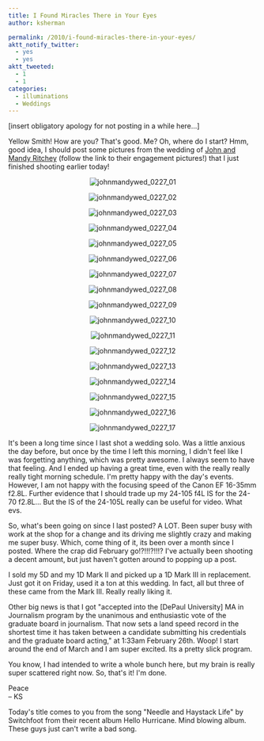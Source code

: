 ```yaml
---
title: I Found Miracles There in Your Eyes
author: ksherman

permalink: /2010/i-found-miracles-there-in-your-eyes/
aktt_notify_twitter:
  - yes
  - yes
aktt_tweeted:
  - 1
  - 1
categories:
  - illuminations
  - Weddings
---
```

[insert obligatory apology for not posting in a while here...]

Yellow Smith! How are you? That's good. Me? Oh, where do I start? Hmm, good idea, I should post some pictures from the wedding of [John and Mandy Ritchey][1] (follow the link to their engagement pictures!) that I just finished shooting earlier today!

<p style="text-align: center;">
  <img src="https://s3-us-west-2.amazonaws.com/assets.kshermphoto.com/2010PostsImages/02-FEB/27/johnmandywed_0227_01.JPG" alt="johnmandywed_0227_01" />
</p>

<p style="text-align: center;">
  <img src="https://s3-us-west-2.amazonaws.com/assets.kshermphoto.com/2010PostsImages/02-FEB/27/johnmandywed_0227_02.JPG" alt="johnmandywed_0227_02" />
</p>

<p style="text-align: center;">
  <img src="https://s3-us-west-2.amazonaws.com/assets.kshermphoto.com/2010PostsImages/02-FEB/27/johnmandywed_0227_03.JPG" alt="johnmandywed_0227_03" />
</p>

<p style="text-align: center;">
  <img src="https://s3-us-west-2.amazonaws.com/assets.kshermphoto.com/2010PostsImages/02-FEB/27/johnmandywed_0227_04.JPG" alt="johnmandywed_0227_04" />
</p>

<p style="text-align: center;">
  <img src="https://s3-us-west-2.amazonaws.com/assets.kshermphoto.com/2010PostsImages/02-FEB/27/johnmandywed_0227_05.JPG" alt="johnmandywed_0227_05" />
</p>

<p style="text-align: center;">
  <img src="https://s3-us-west-2.amazonaws.com/assets.kshermphoto.com/2010PostsImages/02-FEB/27/johnmandywed_0227_06.JPG" alt="johnmandywed_0227_06" />
</p>

<p style="text-align: center;">
  <img src="https://s3-us-west-2.amazonaws.com/assets.kshermphoto.com/2010PostsImages/02-FEB/27/johnmandywed_0227_07.JPG" alt="johnmandywed_0227_07" />
</p>

<p style="text-align: center;">
  <img src="https://s3-us-west-2.amazonaws.com/assets.kshermphoto.com/2010PostsImages/02-FEB/27/johnmandywed_0227_08.JPG" alt="johnmandywed_0227_08" />
</p>

<p style="text-align: center;">
  <img src="https://s3-us-west-2.amazonaws.com/assets.kshermphoto.com/2010PostsImages/02-FEB/27/johnmandywed_0227_09.JPG" alt="johnmandywed_0227_09" />
</p>

<p style="text-align: center;">
  <img src="https://s3-us-west-2.amazonaws.com/assets.kshermphoto.com/2010PostsImages/02-FEB/27/johnmandywed_0227_10.JPG" alt="johnmandywed_0227_10" />
</p>

<p style="text-align: center;">
  <img src="https://s3-us-west-2.amazonaws.com/assets.kshermphoto.com/2010PostsImages/02-FEB/27/johnmandywed_0227_11.JPG" alt="johnmandywed_0227_11" />
</p>

<p style="text-align: center;">
  <img src="https://s3-us-west-2.amazonaws.com/assets.kshermphoto.com/2010PostsImages/02-FEB/27/johnmandywed_0227_12.JPG" alt="johnmandywed_0227_12" />
</p>

<p style="text-align: center;">
  <img src="https://s3-us-west-2.amazonaws.com/assets.kshermphoto.com/2010PostsImages/02-FEB/27/johnmandywed_0227_13.JPG" alt="johnmandywed_0227_13" />
</p>

<p style="text-align: center;">
  <img src="https://s3-us-west-2.amazonaws.com/assets.kshermphoto.com/2010PostsImages/02-FEB/27/johnmandywed_0227_14.JPG" alt="johnmandywed_0227_14" />
</p>

<p style="text-align: center;">
  <img src="https://s3-us-west-2.amazonaws.com/assets.kshermphoto.com/2010PostsImages/02-FEB/27/johnmandywed_0227_15.JPG" alt="johnmandywed_0227_15" />
</p>

<p style="text-align: center;">
  <img src="https://s3-us-west-2.amazonaws.com/assets.kshermphoto.com/2010PostsImages/02-FEB/27/johnmandywed_0227_16.JPG" alt="johnmandywed_0227_16" />
</p>

<p style="text-align: center;">
  <img src="https://s3-us-west-2.amazonaws.com/assets.kshermphoto.com/2010PostsImages/02-FEB/27/johnmandywed_0227_17.JPG" alt="johnmandywed_0227_17" />
</p>

It's been a long time since I last shot a wedding solo. Was a little anxious the day before, but once by the time I left this morning, I didn't feel like I was forgetting anything, which was pretty awesome. I always seem to have that feeling. And I ended up having a great time, even with the really really really tight morning schedule. I'm pretty happy with the day's events. However, I am not happy with the focusing speed of the Canon EF 16-35mm f2.8L. Further evidence that I should trade up my 24-105 f4L IS for the 24-70 f2.8L... But the IS of the 24-105L really can be useful for video. What evs.

So, what's been going on since I last posted? A LOT. Been super busy with work at the shop for a change and its driving me slightly crazy and making me super busy. Which, come thing of it, its been over a month since I posted. Where the crap did February go!?!!!?!!!? I've actually been shooting a decent amount, but just haven't gotten around to popping up a post.

I sold my 5D and my 1D Mark II and picked up a 1D Mark III in replacement. Just got it on Friday, used it a ton at this wedding. In fact, all but three of these came from the Mark III. Really really liking it.

Other big news is that I got "accepted into the [DePaul University] MA in Journalism program by the unanimous and enthusiastic vote of the graduate board in journalism. That now sets a land speed record in the shortest time it has taken between a candidate submitting his credentials and the graduate board acting," at 1:33am February 26th. Woop! I start around the end of March and I am super excited. Its a pretty slick program.

You know, I had intended to write a whole bunch here, but my brain is really super scattered right now. So, that's it! I'm done.

Peace  
– KS

Today's title comes to you from the song "Needle and Haystack Life" by Switchfoot from their recent album Hello Hurricane. Mind blowing album. These guys just can't write a bad song.

 [1]: http://www.kshermphoto.com/2009/10/29/what-we-find-is-this/